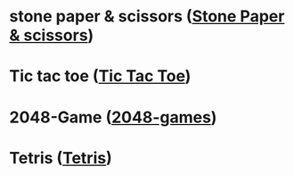 # stone paper & scissors ([Stone Paper & scissors](https://github.com/Adityagupta1536/Game-Project/blob/main/Games/Stone%20Paper%20%26%20scissor/Stone%20Paper%20%26%20scissor%20Readme.md))
# Tic tac toe ([Tic Tac Toe](https://github.com/Adityagupta1536/Game-Project/blob/main/Games/Tic%20Tac%20Toe/Readme.md))
# 2048-Game ([2048-games](https://github.com/Adityagupta1536/Game-Project/blob/main/Games/2048-Game/Readme.md))
# Tetris   ([Tetris](https://github.com/Adityagupta1536/Game-Project/blob/main/Games/Tetris/Readme.md))
